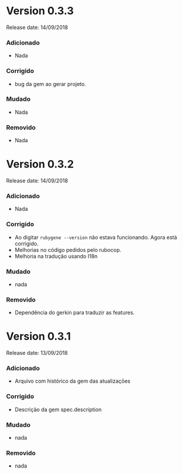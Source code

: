 # Version 0.3.3
Release date: 14/09/2018

### Adicionado

- Nada

### Corrigido

- bug da gem ao gerar projeto.


### Mudado

- Nada

### Removido

- Nada

# Version 0.3.2
Release date: 14/09/2018

### Adicionado

- Nada

### Corrigido

- Ao digitar ```rubygene --version``` não estava funcionando. Agora está corrigido.
- Melhorias no código pedidos pelo rubocop. 
- Melhoria na tradução usando I18n 

### Mudado

- nada

### Removido

- Dependência do gerkin para traduzir as features.

# Version 0.3.1
Release date: 13/09/2018

### Adicionado

- Arquivo com histórico da gem das atualizaçōes

### Corrigido

- Descrição da gem spec.description

### Mudado

- nada

### Removido

- nada
